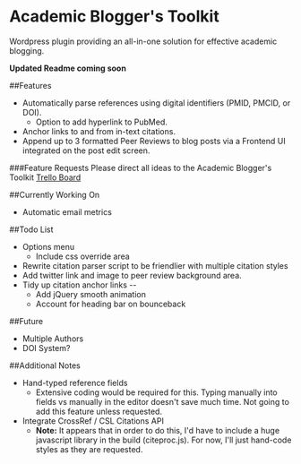 # Academic Blogger's Toolkit
Wordpress plugin providing an all-in-one solution for effective academic blogging.

**Updated Readme coming soon**

##Features
- Automatically parse references using digital identifiers (PMID, PMCID, or DOI).
    + Option to add hyperlink to PubMed.
- Anchor links to and from in-text citations.
- Append up to 3 formatted Peer Reviews to blog posts via a Frontend UI integrated on the post edit screen.

###Feature Requests
Please direct all ideas to the Academic Blogger's Toolkit [Trello Board](https://trello.com/b/nFxfo6iO/academic-blogger-s-toolkit)

##Currently Working On
- Automatic email metrics

##Todo List
- Options menu
    + Include css override area
- Rewrite citation parser script to be friendlier with multiple citation styles
- Add twitter link and image to peer review background area.
- Tidy up citation anchor links --
    + Add jQuery smooth animation
    + Account for heading bar on bounceback

##Future
- Multiple Authors
- DOI System?

##Additional Notes
- Hand-typed reference fields
    + Extensive coding would be required for this. Typing manually into fields vs manually in the editor doesn't save much time. Not going to add this feature unless requested.
- Integrate CrossRef / CSL Citations API
    + **Note:** It appears that in order to do this, I'd have to include a huge javascript library in the build (citeproc.js). For now, I'll just hand-code styles as they are requested. 

